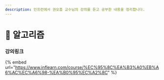 ```yaml
---
description: 인프런에서 권오흠 교수님의 강의를 듣고 공부한 내용을 정리합니다.
---
```


# 🧐 알고리즘

### 강의링크

{% embed url="https://www.inflearn.com/course/%EC%95%8C%EA%B3%A0%EB%A6%AC%EC%A6%98-%EA%B0%95%EC%A2%8C" %}
